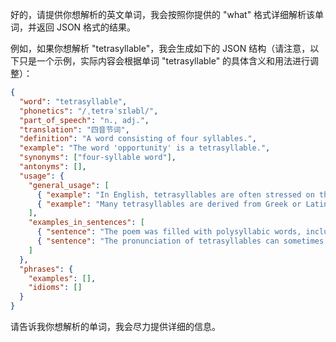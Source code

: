 好的，请提供你想解析的英文单词，我会按照你提供的 "what" 格式详细解析该单词，并返回 JSON 格式的结果。

例如，如果你想解析 "tetrasyllable"，我会生成如下的 JSON 结构（请注意，以下只是一个示例，实际内容会根据单词 "tetrasyllable" 的具体含义和用法进行调整）：

```json
{
  "word": "tetrasyllable",
  "phonetics": "/ˌtetrəˈsɪləbl/",
  "part_of_speech": "n., adj.",
  "translation": "四音节词",
  "definition": "A word consisting of four syllables.",
  "example": "The word 'opportunity' is a tetrasyllable.",
  "synonyms": ["four-syllable word"],
  "antonyms": [],
  "usage": {
    "general_usage": [
      { "example": "In English, tetrasyllables are often stressed on the first or second syllable.", "translation": "在英语中，四音节词的重音通常在第一个或第二个音节上。" },
      { "example": "Many tetrasyllables are derived from Greek or Latin roots.", "translation": "许多四音节词来源于希腊语或拉丁语词根。" }
    ],
    "examples_in_sentences": [
      { "sentence": "The poem was filled with polysyllabic words, including many tetrasyllables.", "translation": "这首诗充满了多音节词，包括许多四音节词。" },
      { "sentence": "The pronunciation of tetrasyllables can sometimes be challenging for language learners.", "translation": "对于语言学习者来说，四音节词的发音有时可能具有挑战性。" }
    ]
  },
  "phrases": {
    "examples": [],
    "idioms": []
  }
}
```

请告诉我你想解析的单词，我会尽力提供详细的信息。
 
